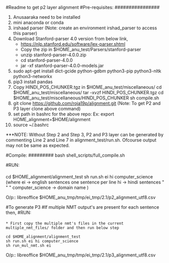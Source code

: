 #Readme to get p2 layer alignment 
#Pre-requisites:
################

1. Anusaaraka need to be installed
2. mini anaconda or conda
3. irshaad parser
	(Note: create an environment irshad_parser to access this parser)
4. Download Stanford-parser 4.0 version from below link, 
	*	https://nlp.stanford.edu/software/lex-parser.shtml
	*	Copy the zip in $HOME_anu_test/Parsers/stanford-parser
	*	unzip stanford-parser-4.0.0.zip
	*	cd stanford-parser-4.0.0
	*	jar -xf stanford-parser-4.0.0-models.jar
5. sudo apt-get install dict-gcide python-gdbm python3-pip  python3-nltk python3-networkx
6. pip3 install pandas
7. Copy HINDI_POS_CHUNKER.tgz in $HOME_anu_test/miscellaneous/
	cd $HOME_anu_test/miscellaneous/
	tar -xvzf HINDI_POS_CHUNKER.tgz
	cd $HOME_anu_test/miscellaneous/HINDI_POS_CHUNKER
	sh compile.sh
8. git clone https://github.com/roja19p/alignment.git
	(Note: To get P2 and P3 layer clone above command)
9. set path in bashrc for the above repo:
	Ex: export HOME_alignment=$HOME/alignment
10. source ~/.bashrc

***NOTE: Without Step 2 and Step 3, P2 and P3 layer can be generated by commenting Line 2 and Line 7 in alignment_test/run.sh.
Ofcourse output may not be same as expected.
 
#Compile:
#########
	bash shell_scripts/full_compile.sh

#RUN:
####
cd $HOME_alignment/alignment_test
sh run.sh ei hi computer_science
	(where  ei -> english sentences one sentence per line
		hi -> hindi sentences 	"	"	"
		computer_science -> domain name
	)

O/p::  libreoffice $HOME_anu_tmp/tmp/ei_tmp/2.1/p2_alignment_utf8.csv


#To generate P3
#If multiple NMT output's are present for each sentence then, 
#RUN:
####
	* First copy the multiple nmt's files in the current multiple_nmt_files/ folder and then run below step

	cd $HOME_alignment/alignment_test
	sh run.sh ei hi computer_science
	sh run_mul_nmt.sh ei

O/p::  libreoffice $HOME_anu_tmp/tmp/ei_tmp/2.1/p3_alignment_utf8.csv
